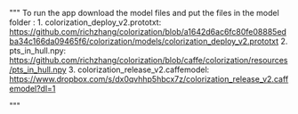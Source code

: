 """
To run the app download the model files and put the files in the model folder : 
	1. colorization_deploy_v2.prototxt: https://github.com/richzhang/colorization/blob/a1642d6ac6fc80fe08885edba34c166da09465f6/colorization/models/colorization_deploy_v2.prototxt
	2. pts_in_hull.npy: https://github.com/richzhang/colorization/blob/caffe/colorization/resources/pts_in_hull.npy
	3. colorization_release_v2.caffemodel: https://www.dropbox.com/s/dx0qvhhp5hbcx7z/colorization_release_v2.caffemodel?dl=1

"""
